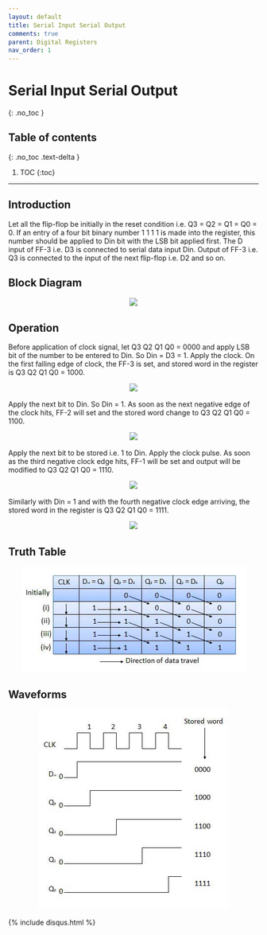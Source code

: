 ```yaml
---
layout: default
title: Serial Input Serial Output
comments: true
parent: Digital Registers
nav_order: 1
---
```


# Serial Input Serial Output
{: .no_toc }


## Table of contents
{: .no_toc .text-delta }

1. TOC
{:toc}

---

## Introduction
 
Let all the flip-flop be initially in the reset condition i.e. Q3 = Q2 = Q1 = Q0 = 0. If an entry of a four bit binary number 1 1 1 1 is made into the register, this number should be applied to Din bit with the LSB bit applied first. The D input of FF-3 i.e. D3 is connected to serial data input Din. Output of FF-3 i.e. Q3 is connected to the input of the next flip-flop i.e. D2 and so on.

## Block Diagram


<div style="text-align:center"><img src="../../assets/images/siso_blockdiagram.jpg" /></div>

## Operation

Before application of clock signal, let Q3 Q2 Q1 Q0 = 0000 and apply LSB bit of the number to be entered to Din. So Din = D3 = 1. Apply the clock. On the first falling edge of clock, the FF-3 is set, and stored word in the register is Q3 Q2 Q1 Q0 = 1000.

<div style="text-align:center"><img src="../../assets/images/siso_operation1.jpg" /></div>

Apply the next bit to Din. So Din = 1. As soon as the next negative edge of the clock hits, FF-2 will set and the stored word change to Q3 Q2 Q1 Q0 = 1100.

<div style="text-align:center"><img src="../../assets/images/siso_operation2.jpg" /></div>

Apply the next bit to be stored i.e. 1 to Din. Apply the clock pulse. As soon as the third negative clock edge hits, FF-1 will be set and output will be modified to Q3 Q2 Q1 Q0 = 1110.

<div style="text-align:center"><img src="../../assets/images/siso_operation3.jpg" /></div>

Similarly with Din = 1 and with the fourth negative clock edge arriving, the stored word in the register is Q3 Q2 Q1 Q0 = 1111.

<div style="text-align:center"><img src="../../assets/images/siso_operation4.jpg" /></div>

## Truth Table
<div style="text-align:center"><img src="../../assets/images/siso_truthtable.jpg" /></div>

## Waveforms
<div style="text-align:center"><img src="../../assets/images/siso_waveform.jpg" /></div>

{% include disqus.html %}
